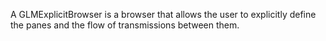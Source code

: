 A GLMExplicitBrowser is a browser that allows the user to explicitly define the panes and the flow of transmissions between them.